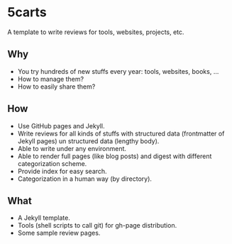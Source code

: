 5carts
======

A template to write reviews for tools, websites, projects, etc. 

Why
---

   * You try hundreds of new stuffs every year: tools, websites, books, ...
   * How to manage them?
   * How to easily share them?

How
---

   * Use GitHub pages and Jekyll. 
   * Write reviews for all kinds of stuffs
   with structured data (frontmatter of Jekyll pages)
   un structured data (lengthy body). 
   * Able to write under any environment. 
   * Able to render full pages (like blog posts) 
   and digest with different categorization scheme. 
   * Provide index for easy search.
   * Categorization in a human way (by directory).

What
----

   * A Jekyll template. 
   * Tools (shell scripts to call git) for gh-page distribution. 
   * Some sample review pages.
